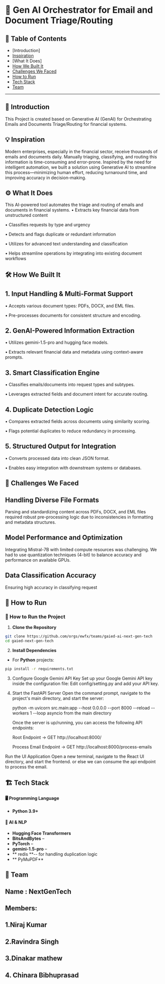 # 🚀 Gen AI Orchestrator for Email and Document Triage/Routing

## 📌 Table of Contents
- [Introduction]
- [Inspiration]()
- [What It Does]
- [How We Built It](#how-we-built-it)
- [Challenges We Faced](#challenges-we-faced)
- [How to Run](#how-to-run)
- [Tech Stack](#tech-stack)
- [Team](#team)

---

## 🎯 Introduction
This Project is created based on Generative AI (GenAI) for Orchestrating Emails and Documents Triage/Routing for financial systems.



## 💡 Inspiration
Modern enterprises, especially in the financial sector, receive thousands of emails and documents daily. Manually triaging, classifying, and routing this information is time-consuming and error-prone. Inspired by the need for intelligent automation, we built a solution using Generative AI to streamline this process—minimizing human effort, reducing turnaround time, and improving accuracy in decision-making.

## ⚙️ What It Does
This AI-powered tool automates the triage and routing of emails and documents in financial systems. 
• Extracts key financial data from unstructured content

• Classifies requests by type and urgency

• Detects and flags duplicate or redundant information

• Utilizes  for advanced text understanding and classification

• Helps streamline operations by integrating into existing document workflows

## 🛠️ How We Built It
## 1. Input Handling & Multi-Format Support

• Accepts various document types: PDFs, DOCX, and EML files.

• Pre-processes documents for consistent structure and encoding.

## 2. GenAI-Powered Information Extraction

• Utilizes gemini-1.5-pro and hugging face models.

• Extracts relevant financial data and metadata using context-aware prompts.

## 3. Smart Classification Engine

• Classifies emails/documents into request types and subtypes.

• Leverages extracted fields and document intent for accurate routing.

## 4. Duplicate Detection Logic

• Compares extracted fields across documents using similarity scoring.

• Flags potential duplicates to reduce redundancy in processing.

## 5. Structured Output for Integration

• Converts processed data into clean JSON format.

• Enables easy integration with downstream systems or databases.

## 🚧 Challenges We Faced
## Handling Diverse File Formats
Parsing and standardizing content across PDFs, DOCX, and EML files required robust pre-processing logic due to inconsistencies in formatting and metadata structures.

## Model Performance and Optimization
Integrating Mistral-7B with limited compute resources was challenging. We had to use quantization techniques (4-bit) to balance accuracy and performance on available GPUs.

## Data Classification Accuracy
Ensuring high accuracy in classifying request

## 🏃 How to Run
### 🚀 How to Run the Project

1. **Clone the Repository**

```bash
git clone https://github.com/orgs/ewfx/teams/gaied-ai-next-gen-tech
cd gaied-next-gen-tech
```

2. **Install Dependencies**

- For **Python** projects:

```bash
pip install -r requirements.txt
```
3. Configure Google Gemini API Key
    Set up your Google Gemini API key inside the configuration file:
    Edit config/setting.py and add your API key.
   
5. Start the FastAPI Server
    Open the command prompt, navigate to the project's main directory, and start the server:

   python -m uvicorn src.main:app --host 0.0.0.0 --port 8000 --reload --workers 1 --loop asyncio from the main directory

   Once the server is up/running, you can access the following API endpoints:

    Root Endpoint → GET http://localhost:8000/

    Process Email Endpoint → GET http://localhost:8000/process-emails

Run the UI Application
    Open a new terminal, navigate to the React UI directory, and start the frontend.
    or else we can consume the api endpoint to process the email.


## 🏗️ Tech Stack
 
#### 🖥️ Programming Language
- **Python 3.9+**

#### 🧠 AI & NLP
- **Hugging Face Transformers**   
- **BitsAndBytes** –   
- **PyTorch** –   
- **gemini-1.5-pro** –
-  ** redis **-- for handling duplication logic
-  ** PyMuPDF**
## 👥 Team
## Name : NextGenTech
## Members: 
## 1.Niraj Kumar
## 2.Ravindra Singh
## 3.Dinakar mathew
## 4. Chinara Bibhuprasad
